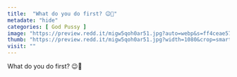 ```yaml
---
title:  "What do you do first? 😉💋"
metadate: "hide"
categories: [ God Pussy ]
image: "https://preview.redd.it/migw5qoh0ar51.jpg?auto=webp&s=ff4ceae57b58e23bdda400eca7275cad42d986db"
thumb: "https://preview.redd.it/migw5qoh0ar51.jpg?width=1080&crop=smart&auto=webp&s=2f9afffea4c9c14cb50c8c8fc855ca0998f8034b"
visit: ""
---
```

What do you do first? 😉💋
